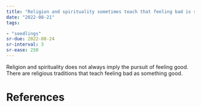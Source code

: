 ```yaml
---
title: "Religion and spirituality sometimes teach that feeling bad is something good"
date: "2022-08-21"
tags:

- "seedlings"
sr-due: 2022-08-24
sr-interval: 3
sr-ease: 250
---
```


Religion and spirituality does not always imply the pursuit of feeling good. There are religious traditions that teach feeling bad as something good.

# References